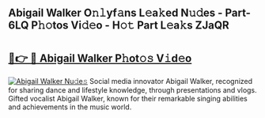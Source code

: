 ## Abigail Walker O𝚗𝚕yf𝚊ns L𝚎a𝚔ed N𝚞𝚍es - Part-6LQ P𝚑𝚘tos Vi𝚍𝚎o - H𝚘𝚝 Part L𝚎a𝚔s ZJaQR

# <h2><a href="http://kf6rqi.oniu.top/?m=Abigail+Walker">🔗👉 🔴 Abigail Walker P𝚑ot𝚘𝚜 V𝚒d𝚎o</a></h2>

[![Abigail Walker Nu𝚍e𝚜](https://i.imgur.com/0qMVB7G.gif)](http://kf6rqi.oniu.top/?m=Abigail+Walker)
Social media innovator Abigail Walker, recognized for sharing dance and lifestyle knowledge, through presentations and vlogs. Gifted vocalist Abigail Walker, known for their remarkable singing abilities and achievements in the music world.  
